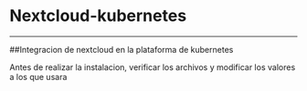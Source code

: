 # Nextcloud-kubernetes
---
##Integracion de nextcloud en la plataforma de kubernetes

Antes de realizar la instalacion, verificar los archivos y modificar los valores a los que usara
